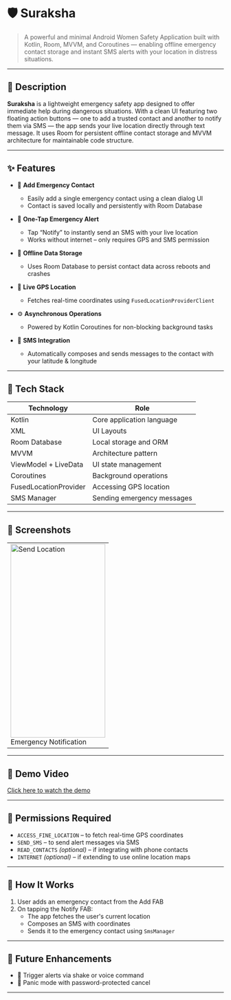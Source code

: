 # 🛡️ Suraksha

> A powerful and minimal Android Women Safety Application built with Kotlin, Room, MVVM, and Coroutines — enabling offline emergency contact storage and instant SMS alerts with your location in distress situations.

---

## 📱 Description

**Suraksha** is a lightweight emergency safety app designed to offer immediate help during dangerous situations. With a clean UI featuring two floating action buttons — one to add a trusted contact and another to notify them via SMS — the app sends your live location directly through text message. It uses Room for persistent offline contact storage and MVVM architecture for maintainable code structure.

---

## ✨ Features

- 📇 **Add Emergency Contact**
  - Easily add a single emergency contact using a clean dialog UI  
  - Contact is saved locally and persistently with Room Database

- 🚨 **One-Tap Emergency Alert**
  - Tap “Notify” to instantly send an SMS with your live location  
  - Works without internet – only requires GPS and SMS permission

- 💾 **Offline Data Storage**
  - Uses Room Database to persist contact data across reboots and crashes

- 📍 **Live GPS Location**
  - Fetches real-time coordinates using `FusedLocationProviderClient`

- ⚙️ **Asynchronous Operations**
  - Powered by Kotlin Coroutines for non-blocking background tasks

- 💬 **SMS Integration**
  - Automatically composes and sends messages to the contact with your latitude & longitude

---

## 🧪 Tech Stack

| Technology                | Role                                  |
|---------------------------|---------------------------------------|
| Kotlin                    | Core application language             |
| XML                       | UI Layouts                            |
| Room Database             | Local storage and ORM                 |
| MVVM                      | Architecture pattern                  |
| ViewModel + LiveData      | UI state management                   |
| Coroutines                | Background operations                 |
| FusedLocationProvider     | Accessing GPS location                |
| SMS Manager               | Sending emergency messages            |

---

## 📸 Screenshots

<table>
  <tr>
    <td><img src="https://github.com/user-attachments/assets/487b839c-0513-4b52-9f34-90cd345ee063" alt="Send Location" width="220" height="450"/><br/>Emergency Notification</td>
  </tr>
</table>

---

## 🎥 Demo Video

[Click here to watch the demo](https://drive.google.com/file/d/1NJZVYEROj4nn08yp1z-dIy0EBOtw2rft/view?usp=drivesdk)

---

## 🔐 Permissions Required

- `ACCESS_FINE_LOCATION` – to fetch real-time GPS coordinates  
- `SEND_SMS` – to send alert messages via SMS  
- `READ_CONTACTS` *(optional)* – if integrating with phone contacts  
- `INTERNET` *(optional)* – if extending to use online location maps  

---

## 🚀 How It Works

1. User adds an emergency contact from the Add FAB  
2. On tapping the Notify FAB:
   - The app fetches the user's current location
   - Composes an SMS with coordinates
   - Sends it to the emergency contact using `SmsManager`
 

---

## 🧩 Future Enhancements
- 🔔 Trigger alerts via shake or voice command  
- 🔐 Panic mode with password-protected cancel  

---



